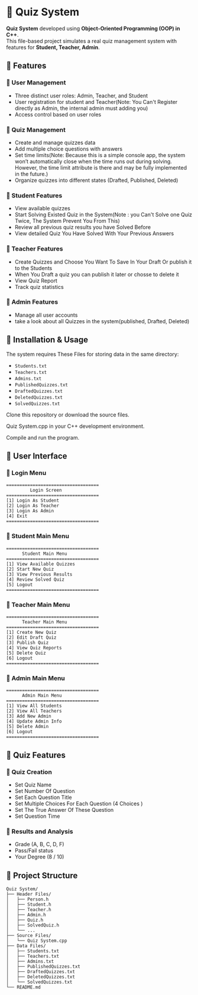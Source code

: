# 📝 Quiz System

**Quiz System** developed using **Object-Oriented Programming (OOP) in C++**.  
This file-based project simulates a real quiz management system with features for **Student, Teacher, Admin**.  

## 📌 Features

### 🔹 User Management
- Three distinct user roles: Admin, Teacher, and Student
- User registration for student and Teacher(Note: You Can't Register directly as Admin, the internal admin must adding you)
- Access control based on user roles

### 🔹 Quiz Management
- Create and manage quizzes data
- Add multiple choice questions with answers
- Set time limits(Note: Because this is a simple console app, the system won’t automatically close when the time runs out during solving. However, the time limit attribute is there and may be fully implemented in the future.)
- Organize quizzes into different states (Drafted, Published, Deleted)

### 🔹 Student Features
- View available quizzes
- Start Solving Existed Quiz in the System(Note : you Can't Solve one Quiz Twice, The System Prevent You From This)
- Review all previous quiz results you have Solved Before
- View detailed Quiz You Have Solved With Your Previous Answers

### 🔹 Teacher Features
- Create Quizzes and Choose You Want To Save In Your Draft Or publish it to the Students 
- When You Draft a quiz you can publish it later or chosse to delete it 
- View Quiz Report 
- Track quiz statistics

### 🔹 Admin Features
- Manage all user accounts
- take a look about all Quizzes in the system(published, Drafted, Deleted)

## 📌 Installation & Usage

The system requires These Files for storing data in the same directory:

- `Students.txt`
- `Teachers.txt`
- `Admins.txt`
- `PublishedQuizzes.txt`
- `DraftedQuizzes.txt`
- `DeletedQuizzes.txt`
- `SolvedQuizzes.txt`

Clone this repository or download the source files.

Quiz System.cpp in your C++ development environment.

Compile and run the program.


## 📌 User Interface

### 🔹 Login Menu
~~~
===================================
         Login Screen      
===================================
[1] Login As Student
[2] Login As Teacher
[3] Login As Admin
[4] Exit
===================================
~~~

### 🔹 Student Main Menu
~~~
===================================
      Student Main Menu
===================================
[1] View Available Quizzes
[2] Start New Quiz
[3] View Previous Results
[4] Review Solved Quiz
[5] Logout
===================================
~~~

### 🔹 Teacher Main Menu
~~~
===================================
      Teacher Main Menu
===================================
[1] Create New Quiz
[2] Edit Draft Quiz
[3] Publish Quiz
[4] View Quiz Reports
[5] Delete Quiz
[6] Logout
===================================
~~~

### 🔹 Admin Main Menu
~~~
===================================
      Admin Main Menu
===================================
[1] View All Students
[2] View All Teachers
[3] Add New Admin
[4] Update Admin Info
[5] Delete Admin
[6] Logout
===================================
~~~

## 📌 Quiz Features

### 🔹 Quiz Creation
- Set Quiz Name
- Set Number Of Question
- Set Each Question Title 
- Set Multiple Choices For Each Question (4 Choices )
- Set The True Answer Of These Question
- Set Question Time

### 🔹 Results and Analysis
- Grade  (A, B, C, D, F)
- Pass/Fail status
- Your Degree (8 / 10)

## 📌 Project Structure
```
Quiz System/
├── Header Files/
│   ├── Person.h
│   ├── Student.h
│   ├── Teacher.h
│   ├── Admin.h
│   ├── Quiz.h
│   ├── SolvedQuiz.h
│   └── ...
├── Source Files/
│   └── Quiz System.cpp
├── Data Files/
│   ├── Students.txt
│   ├── Teachers.txt
│   ├── Admins.txt
│   ├── PublishedQuizzes.txt
│   ├── DraftedQuizzes.txt
│   ├── DeletedQuizzes.txt
│   └── SolvedQuizzes.txt
└── README.md
```
